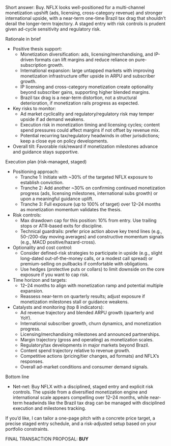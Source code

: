 Short answer: Buy. NFLX looks well-positioned for a multi-channel monetization upshift (ads, licensing, cross-category revenue) and stronger international upside, with a near-term one-time Brazil tax drag that shouldn’t derail the longer-term trajectory. A staged entry with risk controls is prudent given ad-cycle sensitivity and regulatory risk.

Rationale in brief
- Positive thesis support:
  - Monetization diversification: ads, licensing/merchandising, and IP-driven formats can lift margins and reduce reliance on pure-subscription growth.
  - International expansion: large untapped markets with improving monetization infrastructure offer upside in ARPU and subscriber growth.
  - IP licensing and cross-category monetization create optionality beyond subscriber gains, supporting higher blended margins.
  - Brazil tax drag is a near-term distortion, not a structural deterioration, if monetization rails progress as expected.
- Key risks to monitor:
  - Ad market cyclicality and regulatory/regulatory risk may temper upside if ad demand weakens.
  - Execution risk in monetization timing and licensing cycles; content spend pressures could affect margins if not offset by revenue mix.
  - Potential recurring tax/regulatory headwinds in other jurisdictions; keep a close eye on policy developments.
- Overall tilt: Favorable risk/reward if monetization milestones advance and guidance stays supportive.

Execution plan (risk-managed, staged)
- Positioning approach:
  - Tranche 1: Initiate with ~30% of the targeted NFLX exposure to establish conviction.
  - Tranche 2: Add another ~30% on confirming continued monetization progress (ads, licensing milestones, international subs growth) or upon a meaningful guidance uplift.
  - Tranche 3: Full exposure (up to 100% of target) over 12–24 months as monetization momentum validates the thesis.
- Risk controls:
  - Max drawdown cap for this position: 10% from entry. Use trailing stops or ATR-based exits for discipline.
  - Technical guardrails: prefer price action above key trend lines (e.g., 50-/200-day moving averages) and constructive momentum signals (e.g., MACD positive/hazard-cross).
- Optionality and cost control:
  - Consider defined-risk strategies to participate in upside (e.g., slight long-dated out-of-the-money calls, or a modest call spread) or premium-selling on pullbacks if comfortable with obligations.
  - Use hedges (protective puts or collars) to limit downside on the core exposure if you want to cap risk.
- Time horizon and targets:
  - 12–24 months to align with monetization ramp and potential multiple expansion.
  - Reassess near-term on quarterly results; adjust exposure if monetization milestones stall or guidance weakens.
- Catalysts and monitoring (top 8 indicators):
  - Ad revenue trajectory and blended ARPU growth (quarterly and YoY).
  - International subscriber growth, churn dynamics, and monetization progress.
  - Licensing/merchandising milestones and announced partnerships.
  - Margin trajectory (gross and operating) as monetization scales.
  - Regulatory/tax developments in major markets beyond Brazil.
  - Content spend trajectory relative to revenue growth.
  - Competitive actions (pricing/tier changes, ad formats) and NFLX’s responses.
  - Overall ad-market conditions and consumer demand signals.

Bottom line
- Net-net: Buy NFLX with a disciplined, staged entry and explicit risk controls. The upside from a diversified monetization engine and international scale appears compelling over 12–24 months, while near-term headwinds like the Brazil tax drag can be managed with disciplined execution and milestones tracking.

If you’d like, I can tailor a one-page pitch with a concrete price target, a precise staged entry schedule, and a risk-adjusted setup based on your portfolio constraints. 

FINAL TRANSACTION PROPOSAL: **BUY**